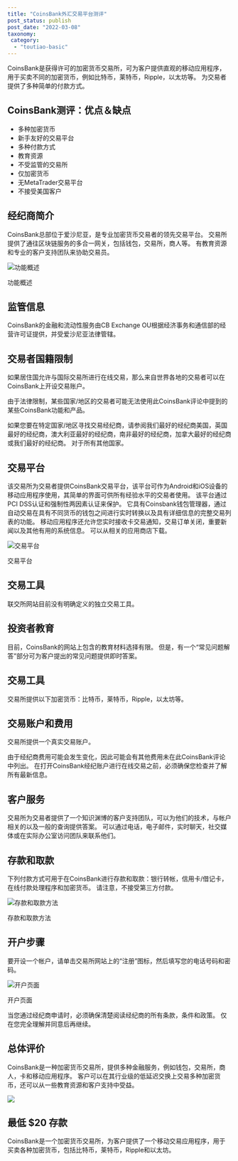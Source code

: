 ```yaml
---
title: "CoinsBank外汇交易平台测评"
post_status: publish
post_date: "2022-03-08"
taxonomy:
 category: 
  - "toutiao-basic"
---
```


CoinsBank是获得许可的加密货币交易所，可为客户提供直观的移动应用程序，用于买卖不同的加密货币，例如比特币，莱特币，Ripple，以太坊等。 为交易者提供了多种简单的付款方式。

## CoinsBank测评：优点＆缺点
- 多种加密货币
- 新手友好的交易平台
- 多种付款方式
- 教育资源
- 不受监管的交易所
- 仅加密货币
- 无MetaTrader交易平台
- 不接受美国客户


## 经纪商简介

CoinsBank总部位于爱沙尼亚，是专业加密货币交易者的领先交易平台。 交易所提供了通往区块链服务的多合一网关，包括钱包，交易所，商人等。 有教育资源和专业的客户支持团队来协助交易员。

![功能概述](https://cdn.fendou.la/funstoutiao/2020/10/CoinsBank-Review-Features-Overview.jpg "功能概述")

功能概述

## 监管信息

CoinsBank的金融和流动性服务由CB Exchange OU根据经济事务和通信部的经营许可证提供，并受爱沙尼亚法律管辖。

## 交易者国籍限制

如果居住国允许与国际交易所进行在线交易，那么来自世界各地的交易者可以在CoinsBank上开设交易账户。

由于法律限制，某些国家/地区的交易者可能无法使用此CoinsBank评论中提到的某些CoinsBank功能和产品。

如果您要在特定国家/地区寻找交易经纪商，请参阅我们最好的经纪商美国，英国最好的经纪商，澳大利亚最好的经纪商，南非最好的经纪商，加拿大最好的经纪商或我们最好的经纪商。 对于所有其他国家。

## 交易平台

该交易所为交易者提供CoinsBank交易平台，该平台可作为Android和iOS设备的移动应用程序使用，其简单的界面可供所有经验水平的交易者使用。 该平台通过PCI DSS认证和强制性两因素认证来保护。 它具有Coinsbank钱包管理器，通过自动交易在具有不同货币的钱包之间进行实时转换以及具有详细信息的完整交易列表的功能。 移动应用程序还允许您实时接收卡交易通知，交易订单关闭，重要新闻以及其他有用的系统信息。 可以从相关的应用商店下载。

![交易平台](https://cdn.fendou.la/funstoutiao/2020/10/CoinsBank-Review-Trading-Platform-906x1024.jpg "交易平台")

交易平台

## 交易工具

联交所网站目前没有明确定义的独立交易工具。

## 投资者教育

目前，CoinsBank的网站上包含的教育材料选择有限。 但是，有一个“常见问题解答”部分可为客户提出的常见问题提供即时答案。

## 交易工具

交易所提供以下加密货币：比特币，莱特币，Ripple，以太坊等。

## 交易账户和费用

交易所提供一个真实交易账户。

由于经纪商费用可能会发生变化，因此可能会有其他费用未在此CoinsBank评论中列出。 在打开CoinsBank经纪账户进行在线交易之前，必须确保您检查并了解所有最新信息。

## 客户服务

交易所为交易者提供了一个知识渊博的客户支持团队，可以为他们的技术，与帐户相关的以及一般的查询提供答案。 可以通过电话，电子邮件，实时聊天，社交媒体或在实际办公室访问团队来联系他们。

## 存款和取款

下列付款方式可用于在CoinsBank进行存款和取款：银行转帐，信用卡/借记卡，在线付款处理程序和加密货币。 请注意，不接受第三方付款。

![存款和取款方法](https://cdn.fendou.la/funstoutiao/2020/10/CoinsBank-Review-Deposit-and-Withdrawal-Methods-.jpg "存款和取款方法")

存款和取款方法

## 开户步骤

要开设一个帐户，请单击交易所网站上的“注册”图标，然后填写您的电话号码和密码。

![开户页面](https://cdn.fendou.la/funstoutiao/2020/10/CoinsBank-Review-Account-Opening-Page.jpg "开户页面")

开户页面

当您通过经纪商申请时，必须确保清楚阅读经纪商的所有条款，条件和政策。 仅在您完全理解并同意后再继续。

## 总体评价

CoinsBank是一种加密货币交易所，提供多种金融服务，例如钱包，交易所，商人，卡和移动应用程序。 客户可以在其行业级的低延迟交换上交易多种加密货币，还可以从一些教育资源和客户支持中受益。

![](https://cdn.fendou.la/funstoutiao/2020/10/CoinsBank-Logo.png)

## 最低 **$20** 存款

CoinsBank是一个加密货币交易所，为客户提供了一个移动交易应用程序，用于买卖各种加密货币，包括比特币，莱特币，Ripple和以太坊。

